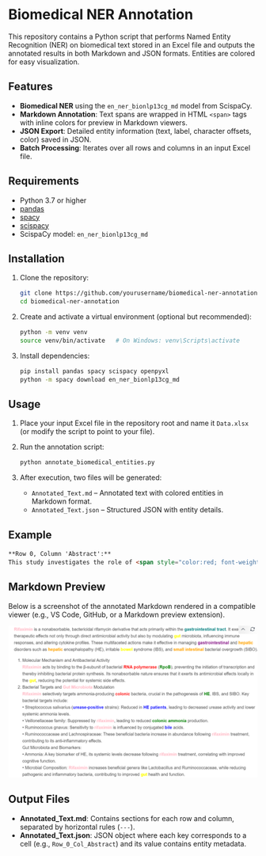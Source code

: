 # Biomedical NER Annotation

This repository contains a Python script that performs Named Entity Recognition (NER) on biomedical text stored in an Excel file and outputs the annotated results in both Markdown and JSON formats. Entities are colored for easy visualization.

## Features

* **Biomedical NER** using the `en_ner_bionlp13cg_md` model from ScispaCy.
* **Markdown Annotation**: Text spans are wrapped in HTML `<span>` tags with inline colors for preview in Markdown viewers.
* **JSON Export**: Detailed entity information (text, label, character offsets, color) saved in JSON.
* **Batch Processing**: Iterates over all rows and columns in an input Excel file.

## Requirements

* Python 3.7 or higher
* [pandas](https://pandas.pydata.org/)
* [spacy](https://spacy.io/)
* [scispacy](https://allenai.github.io/scispacy/)
* ScispaCy model: `en_ner_bionlp13cg_md`

## Installation

1. Clone the repository:

   ```bash
   git clone https://github.com/yourusername/biomedical-ner-annotation.git
   cd biomedical-ner-annotation
   ```

2. Create and activate a virtual environment (optional but recommended):

   ```bash
   python -m venv venv
   source venv/bin/activate   # On Windows: venv\Scripts\activate
   ```

3. Install dependencies:

   ```bash
   pip install pandas spacy scispacy openpyxl
   python -m spacy download en_ner_bionlp13cg_md
   ```

## Usage

1. Place your input Excel file in the repository root and name it `Data.xlsx` (or modify the script to point to your file).
2. Run the annotation script:

   ```bash
   python annotate_biomedical_entities.py
   ```
3. After execution, two files will be generated:

   * `Annotated_Text.md` – Annotated text with colored entities in Markdown format.
   * `Annotated_Text.json` – Structured JSON with entity details.

## Example

```markdown
**Row 0, Column 'Abstract':**
This study investigates the role of <span style="color:red; font-weight:bold">BRCA1</span> mutations in breast cancer progression.
```

## Markdown Preview

Below is a screenshot of the annotated Markdown rendered in a compatible viewer (e.g., VS Code, GitHub, or a Markdown preview extension).

![Markdown Preview](./markdown_preview.png)

## Output Files

* **Annotated\_Text.md**: Contains sections for each row and column, separated by horizontal rules (`---`).
* **Annotated\_Text.json**: JSON object where each key corresponds to a cell (e.g., `Row_0_Col_Abstract`) and its value contains entity metadata.
